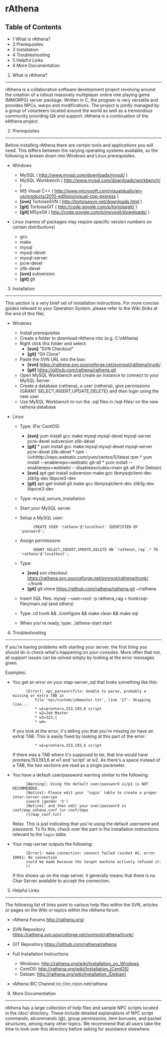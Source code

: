 rAthena
=======
Table of Contents
---------
* 1 What is rAthena?
* 2 Prerequisites
* 3 Installation
* 4 Troubleshooting
* 5 Helpful Links
* 6 More Documentation

1. What is rAthena?
---------
rAthena is a collaborative software development project revolving around the
creation of a robust massively multiplayer online role playing game (MMORPG)
server package. Written in C, the program is very versatile and provides NPCs,
warps and modifications. The project is jointly managed by a group of volunteers
located around the world as well as a tremendous community providing QA and
support. rAthena is a continuation of the eAthena project.

2. Prerequisites
---------
Before installing rAthena there are certain tools and applications you will need.
This differs between the varying operating systems available, so the following
is broken down into Windows and Linux prerequisites.

* Windows
	* MySQL ( http://www.mysql.com/downloads/mysql/ )
	* MySQL Workbench ( http://www.mysql.com/downloads/workbench/ )
	* MS Visual C++ ( http://www.microsoft.com/visualstudio/en-us/products/2010-editions/visual-cpp-express )
	* **[svn]** TortoiseSVN ( http://tortoisesvn.net/downloads.html )
	* **[git]** TortoiseGIT ( http://code.google.com/p/tortoisegit/ )
	* **[git]** MSysGit ( http://code.google.com/p/msysgit/downloads/ )

* Linux (names of packages may require specific version numbers on certain distributions)
	* gcc
	* make
	* mysql
	* mysql-devel
	* mysql-server
	* pcre-devel
	* zlib-devel
	* **[svn]** subversion
	* **[git]** git

3. Installation 
---------
This section is a very brief set of installation instructions. For more concise guides
relevant to your Operation System, please refer to the Wiki (links at the end of this file).

* Windows
	* Install prerequisites
	* Create a folder to download rAthena into (e.g. C:\rAthena)
	* Right click this folder and select:
		* **[svn]** "SVN Checkout"
		* **[git]** "Git Clone"
	* Paste the SVN URL into the box:
		* **[svn]** https://rathena.svn.sourceforge.net/svnroot/rathena/trunk/
		* **[git]** https://github.com/rathena/rathena.git
	* Open MySQL Workbench and create an instance to connect to your MySQL Server
	* Create a database (rathena), a user (rathena), give permissions (GRANT SELECT,INSERT,UPDATE,DELETE)
		and then login using the new user
	* Use MySQL Workbench to run the .sql files in /sql-files/ on the new rathena database

* Linux
	* Type:
	(For CentOS)
		* **[svn]** yum install gcc make mysql mysql-devel mysql-server pcre-devel subversion zlib-devel
		* **[git]**
		      * yum install gcc make mysql mysql-devel mysql-server pcre-devel zlib-devel
		      * rpm -Uvhhttp://repo.webtatic.com/yum/centos/5/latest.rpm
		      * yum install --enablerepo=webtatic git-all
		      * yum install --enablerepo=webtatic --disableexcludes=main git-all
	(For Debian)
		* **[svn]** apt-get install subversion make gcc libmysqlclient-dev zlib1g-dev libpcre3-dev
		* **[git]** apt-get install git make gcc libmysqlclient-dev zlib1g-dev libpcre3-dev
	* Type: mysql_secure_installation
	* Start your MySQL server
	* Setup a MySQL user:

				CREATE USER 'rathena'@'localhost' IDENTIFIED BY 'password';
	* Assign permissions:

				GRANT SELECT,INSERT,UPDATE,DELETE ON `rathena\_rag`.* TO 'rathena'@'localhost';
	* Type:
		* **[svn]** svn checkout https://rathena.svn.sourceforge.net/svnroot/rathena/trunk/ ~/trunk
		* **[git]** git clone https://github.com/rathena/rathena.git ~/rathena
	* Insert SQL files: mysql --user=root -p rathena_rag < trunk/sql-files/main.sql (and others)
	* Type: cd trunk && ./configure && make clean && make sql
	* When you're ready, type: ./athena-start start



4. Troubleshooting
---------
If you're having problems with starting your server, the first thing you should
do is check what's happening on your consoles. More often that not, all support issues
can be solved simply by looking at the error messages given.

Examples:

* You get an error on your map-server_sql that looks something like this:

			[Error]: npc_parsesrcfile: Unable to parse, probably a missing or extra TAB in 
				file 'npc/custom/jobmaster.txt', line '17'. Skipping line...
				* w1=prontera,153,193,6 script
				* w2=Job Master
				* w3=123,{
				* w4=

    If you look at the error, it's telling you that you're missing (or have an extra) TAB.
		This is easily fixed by looking at this part of the error:

				* w1=prontera,153,193,6 script

	If there was a TAB where it's supposed to be, that line would have prontera,153,193,6 at w1
		and 'script' at w2. As there's a space instead of a TAB, the two sections are read as a
		single parameter.

* You have a default user/password warning similar to the following:

			[Warning]: Using the default user/password s1/p1 is NOT RECOMMENDED.
			[Notice]: Please edit your 'login' table to create a proper inter-server user/pa
			ssword (gender 'S')
			[Notice]: and then edit your user/password in conf/map_athena.conf (or conf/impo
			rt/map_conf.txt)

    Relax. This is just indicating that you're using the default username and password. To
		fix this, check over the part in the installation instructions relevant to the `login` table.
	
* Your map-server outputs the following:

			[Error]: make_connection: connect failed (socket #2, error 10061: No connection
			could be made because the target machine actively refused it.
			)!

    If this shows up on the map server, it generally means that there is no Char Server available
		to accept the connection.



5. Helpful Links
---------
The following list of links point to various help files within the SVN, articles or
pages on the Wiki or topics within the rAthena forum.

* rAthena Forums
	http://rathena.org/

* SVN Repository
	https://rathena.svn.sourceforge.net/svnroot/rathena/trunk/

* GIT Repository
	https://github.com/rathena/rathena

* Full Installation Instructions
	* Windows: http://rathena.org/wiki/Installation_on_Windows
	* CentOS: http://rathena.org/wiki/Installation_(CentOS)
	* Debian: http://rathena.org/wiki/Installation_(Debian)
	
* rAthena IRC Channel
	irc://irc.rizon.net/rathena


6. More Documentation
---------
rAthena has a large collection of help files and sample NPC scripts located in the /doc/
directory. These include detailed explanations of NPC script commands, atcommands (@),
group permissions, item bonuses, and packet structures, among many other topics. We
recommend that all users take the time to look over this directory before asking for
assistance elsewhere.
